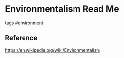 # Environmentalism Read Me

tags #environment

## Reference

https://en.wikipedia.org/wiki/Environmentalism